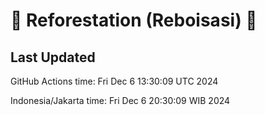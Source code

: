 
# 🌳 Reforestation (Reboisasi) 🌲

## Last Updated

GitHub Actions time: Fri Dec  6 13:30:09 UTC 2024

Indonesia/Jakarta time: Fri Dec  6 20:30:09 WIB 2024
